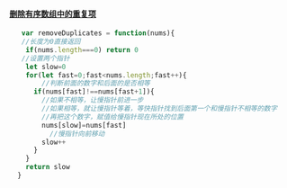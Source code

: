 #### [删除有序数组中的重复项](https://leetcode-cn.com/problems/remove-duplicates-from-sorted-array/)

```javascript
   var removeDuplicates = function(nums){
   //长度为0直接返回
    if(nums.length===0) return 0
   //设置两个指针
    let slow=0
    for(let fast=0;fast<nums.length;fast++){
        //判断前面的数字和后面的是否相等
      if(nums[fast]!==nums[fast+1]){
        //如果不相等，让慢指针前进一步
        //如果相等，就让慢指针等着，等快指针找到后面第一个和慢指针不相等的数字
        //再把这个数字，赋值给慢指针现在所处的位置
        nums[slow]=nums[fast]
          //慢指针向前移动
        slow++
      }
    }
    return slow
  }
```

